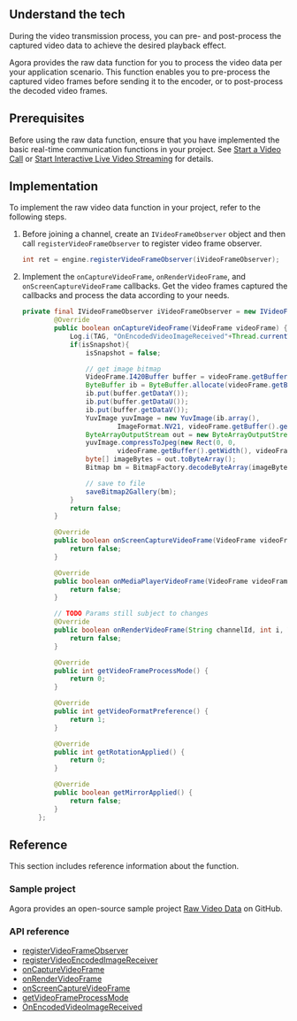 ## Understand the tech

During the video transmission process, you can pre- and post-process the captured video data to achieve the desired playback effect.

Agora provides the raw data function for you to process the video data per your application scenario. This function enables you to pre-process the captured video frames before sending it to the encoder, or to post-process the decoded video frames.

## Prerequisites

Before using the raw data function, ensure that you have implemented the basic real-time communication functions in your project. See [Start a Video Call](https://docs.agora.io/en/Interactive%20Broadcast/start_call_android) or [Start Interactive Live Video Streaming](https://docs.agora.io/en/Interactive%20Broadcast/start_live_android) for details.

## Implementation

To implement the raw video data function in your project, refer to the following steps.

1. Before joining a channel, create an `IVideoFrameObserver` object and then call `registerVideoFrameObserver` to register video frame observer.

    ```java
    int ret = engine.registerVideoFrameObserver(iVideoFrameObserver);
    ```

2. Implement the `onCaptureVideoFrame`, `onRenderVideoFrame`, and `onScreenCaptureVideoFrame` callbacks. Get the video frames captured the callbacks and process the data according to your needs.

    ```java
    private final IVideoFrameObserver iVideoFrameObserver = new IVideoFrameObserver() {
            @Override
            public boolean onCaptureVideoFrame(VideoFrame videoFrame) {
                Log.i(TAG, "OnEncodedVideoImageReceived"+Thread.currentThread().getName());
                if(isSnapshot){
                    isSnapshot = false;

                    // get image bitmap
                    VideoFrame.I420Buffer buffer = videoFrame.getBuffer().toI420();
                    ByteBuffer ib = ByteBuffer.allocate(videoFrame.getBuffer().getHeight() * videoFrame.getBuffer().getWidth() * 2);
                    ib.put(buffer.getDataY());
                    ib.put(buffer.getDataU());
                    ib.put(buffer.getDataV());
                    YuvImage yuvImage = new YuvImage(ib.array(),
                            ImageFormat.NV21, videoFrame.getBuffer().getWidth(), videoFrame.getBuffer().getHeight(), null);
                    ByteArrayOutputStream out = new ByteArrayOutputStream();
                    yuvImage.compressToJpeg(new Rect(0, 0,
                            videoFrame.getBuffer().getWidth(), videoFrame.getBuffer().getHeight()), 50, out);
                    byte[] imageBytes = out.toByteArray();
                    Bitmap bm = BitmapFactory.decodeByteArray(imageBytes, 0, imageBytes.length);

                    // save to file
                    saveBitmap2Gallery(bm);
                }
                return false;
            }

            @Override
            public boolean onScreenCaptureVideoFrame(VideoFrame videoFrame) {
                return false;
            }

            @Override
            public boolean onMediaPlayerVideoFrame(VideoFrame videoFrame, int i) {
                return false;
            }

            // TODO Params still subject to changes
            @Override
            public boolean onRenderVideoFrame(String channelId, int i, VideoFrame videoFrame) {
                return false;
            }

            @Override
            public int getVideoFrameProcessMode() {
                return 0;
            }

            @Override
            public int getVideoFormatPreference() {
                return 1;
            }

            @Override
            public int getRotationApplied() {
                return 0;
            }

            @Override
            public boolean getMirrorApplied() {
                return false;
            }
        };
    ```

## Reference

This section includes reference information about the function.

### Sample project

Agora provides an open-source sample project [Raw Video Data](https://github.com/AgoraIO/API-Examples/blob/dev/3.6.200/Android/APIExample/app/src/main/java/io/agora/api/example/examples/advanced/ProcessRawData.java) on GitHub.

### API reference

- [registerVideoFrameObserver]()
- [registerVideoEncodedImageReceiver]()
- [onCaptureVideoFrame]()
- [onRenderVideoFrame]()
- [onScreenCaptureVideoFrame]()
- [getVideoFrameProcessMode]()
- [OnEncodedVideoImageReceived]()
